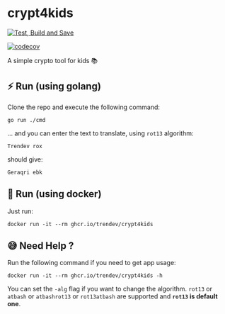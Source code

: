 # crypt4kids
[![Test, Build and Save](https://github.com/trendev/crypt4kids/actions/workflows/build.yml/badge.svg)](https://github.com/trendev/crypt4kids/actions/workflows/build.yml)

[![codecov](https://codecov.io/gh/trendev/crypt4kids/branch/main/graph/badge.svg?token=B8BATGUXMS)](https://codecov.io/gh/trendev/crypt4kids)

A simple crypto tool for kids :books:

## :zap: Run (using golang)

Clone the repo and execute the following command:

`go run ./cmd` 

... and you can enter the text to translate, using `rot13` algorithm:

`Trendev rox`

should give:

`Geraqri ebk`

## :rocket: Run (using docker)
Just run:

`docker run -it --rm ghcr.io/trendev/crypt4kids`

## :sweat_smile: Need Help ?
Run the following command if you need to get app usage:

`docker run -it --rm ghcr.io/trendev/crypt4kids -h`

You can set the `-alg` flag if you want to change the algorithm. `rot13` or `atbash` or `atbashrot13` or `rot13atbash` are supported and **`rot13` is default one**.

